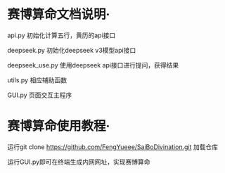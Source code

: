 # 赛博算命文档说明·
api.py 初始化计算五行，黄历的api接口

deepseek.py 初始化deepseek v3模型api接口

deepseek_use.py 使用deepseek api接口进行提问，获得结果

utils.py 相应辅助函数

GUI.py 页面交互主程序


# 赛博算命使用教程·
运行git clone https://github.com/FengYueee/SaiBoDivination.git 加载仓库

运行GUI.py即可在终端生成内网网址，实现赛博算命
